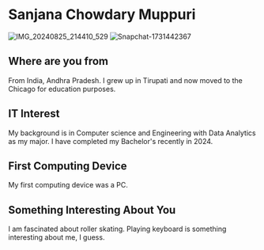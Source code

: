 # Sanjana Chowdary Muppuri

![IMG_20240825_214410_529](https://github.com/user-attachments/assets/21eafba1-be50-4341-b5cd-84a796466530)
![Snapchat-1731442367](https://github.com/user-attachments/assets/a8e71c61-0061-406d-bef4-522f98aea25d)


## Where are you from

From India, Andhra Pradesh. I grew up in Tirupati and now moved to the Chicago for education purposes.

## IT Interest

My background is in Computer science and Engineering with Data Analytics as my major. I have completed my Bachelor's recently in 2024.

## First Computing Device

My first computing device was a PC.

## Something Interesting About You

I am fascinated about roller skating. Playing keyboard is something interesting about me, I guess.

